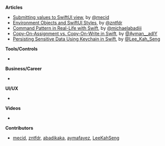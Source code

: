 
**Articles**

* [Submitting values to SwiftUI view](https://swiftwithmajid.com/2021/07/21/submitting-values-to-swiftui-view/), by [@mecid](https://twitter.com/mecid)
* [Environment Objects and SwiftUI Styles](https://www.fivestars.blog/articles/environment-objects-and-swiftui-styles/), by [@zntfdr](https://twitter.com/zntfdr)
* [Command Pattern in Real-Life with Swift](https://michaelabadi.com/articles/command-pattern-swift/), by [@michaelabadiii](https://twitter.com/michaelabadiii)
* [Copy-On-Assignment vs. Copy-On-Write in Swift](https://aymanmoo.medium.com/copy-on-assignment-vs-copy-on-write-in-swift-c3016b343d06), by [@Ayman__adlY](https://twitter.com/Ayman__adlY)
* [Persisting Sensitive Data Using Keychain in Swift](https://swiftsenpai.com/development/persist-data-using-keychain/), by [@Lee_Kah_Seng](https://twitter.com/Lee_Kah_Seng)

**Tools/Controls**

* 

**Business/Career**

* 

**UI/UX**

* 

**Videos**

* 

**Contributors**

* [mecid](https://github.com/mecid), [zntfdr](https://github.com/zntfdr), [abadikaka](https://github.com/abadikaka), [aymafayez](https://github.com/aymafayez), [LeeKahSeng](https://github.com/LeeKahSeng)
